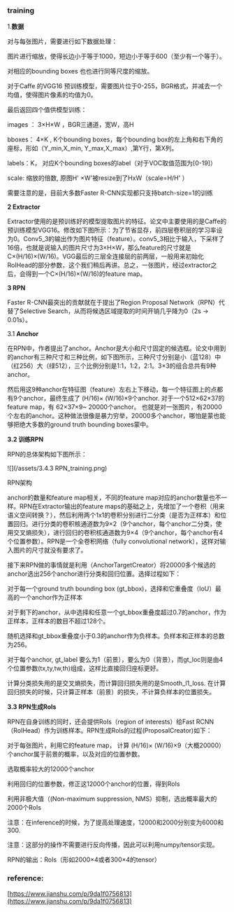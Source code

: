 ### training

1.**数据**

对与每张图片，需要进行如下数据处理：

图片进行缩放，使得长边小于等于1000，短边小于等于600（至少有一个等于）。

对相应的bounding boxes 也也进行同等尺度的缩放。

对于Caffe 的VGG16 预训练模型，需要图片位于0-255，BGR格式，并减去一个均值，使得图片像素的均值为0。

最后返回四个值供模型训练：

images ： 3×H×W ，BGR三通道，宽W，高H

bboxes： 4×K , K个bounding boxes，每个bounding box的左上角和右下角的座标，形如（Y\_min,X\_min, Y\_max,X\_max）,第Y行，第X列。

labels：K， 对应K个bounding boxes的label（对于VOC取值范围为\[0-19\]）

scale: 缩放的倍数, 原图H' ×W'被resize到了HxW（scale=H/H' ）

需要注意的是，目前大多数Faster R-CNN实现都只支持batch-size=1的训练

**2 Extractor**

Extractor使用的是预训练好的模型提取图片的特征。论文中主要使用的是Caffe的预训练模型VGG16。修改如下图所示：为了节省显存，前四层卷积层的学习率设为0。Conv5\_3的输出作为图片特征（feature）。conv5\_3相比于输入，下采样了16倍，也就是说输入的图片尺寸为3×H×W，那么feature的尺寸就是C×\(H/16\)×\(W/16\)。VGG最后的三层全连接层的前两层，一般用来初始化RoIHead的部分参数，这个我们稍后再讲。总之，一张图片，经过extractor之后，会得到一个C×\(H/16\)×\(W/16\)的feature map。

**3 RPN**

Faster R-CNN最突出的贡献就在于提出了Region Proposal Network（RPN）代替了Selective Search，从而将候选区域提取的时间开销几乎降为0（2s -&gt; 0.01s）。

3.1 **Anchor**

在RPN中，作者提出了anchor。Anchor是大小和尺寸固定的候选框。论文中用到的anchor有三种尺寸和三种比例，如下图所示，三种尺寸分别是小（蓝128）中（红256）大（绿512），三个比例分别是1:1，1:2，2:1。3×3的组合总共有9种anchor。

然后用这9种anchor在特征图（feature）左右上下移动，每一个特征图上的点都有9个anchor，最终生成了 \(H/16\)× \(W/16\)×9个anchor. 对于一个512×62×37的feature map，有 62×37×9~ 20000个anchor。 也就是对一张图片，有20000个左右的anchor。这种做法很像是暴力穷举，20000多个anchor，哪怕是蒙也能够把绝大多数的ground truth bounding boxes蒙中。

**3.2 训练RPN**

RPN的总体架构如下图所示：

![](/assets/3.4.3 RPN_training.png)

RPN架构

anchor的数量和feature map相关，不同的feature map对应的anchor数量也不一样。RPN在Extractor输出的feature maps的基础之上，先增加了一个卷积（用来语义空间转换？），然后利用两个1x1的卷积分别进行二分类（是否为正样本）和位置回归。进行分类的卷积核通道数为9×2（9个anchor，每个anchor二分类，使用交叉熵损失），进行回归的卷积核通道数为9×4（9个anchor，每个anchor有4个位置参数）。RPN是一个全卷积网络（fully convolutional network），这样对输入图片的尺寸就没有要求了。

接下来RPN做的事情就是利用（AnchorTargetCreator）将20000多个候选的anchor选出256个anchor进行分类和回归位置。选择过程如下：

对于每一个ground truth bounding box \(gt\_bbox\)，选择和它重叠度（IoU）最高的一个anchor作为正样本

对于剩下的anchor，从中选择和任意一个gt\_bbox重叠度超过0.7的anchor，作为正样本，正样本的数目不超过128个。

随机选择和gt\_bbox重叠度小于0.3的anchor作为负样本。负样本和正样本的总数为256。

对于每个anchor, gt\_label 要么为1（前景），要么为0（背景），而gt\_loc则是由4个位置参数\(tx,ty,tw,th\)组成，这样比直接回归座标更好。

计算分类损失用的是交叉熵损失，而计算回归损失用的是Smooth\_l1\_loss. 在计算回归损失的时候，只计算正样本（前景）的损失，不计算负样本的位置损失。

**3.3 RPN生成RoIs**

RPN在自身训练的同时，还会提供RoIs（region of interests）给Fast RCNN（RoIHead）作为训练样本。RPN生成RoIs的过程\(ProposalCreator\)如下：

对于每张图片，利用它的feature map， 计算 \(H/16\)× \(W/16\)×9（大概20000）个anchor属于前景的概率，以及对应的位置参数。

选取概率较大的12000个anchor

利用回归的位置参数，修正这12000个anchor的位置，得到RoIs

利用非极大值（\(Non-maximum suppression, NMS）抑制，选出概率最大的2000个RoIs

注意：在inference的时候，为了提高处理速度，12000和2000分别变为6000和300.

注意：这部分的操作不需要进行反向传播，因此可以利用numpy/tensor实现。

RPN的输出：RoIs（形如2000×4或者300×4的tensor）

### reference:

[https://www.jianshu.com/p/9da1f0756813](https://www.jianshu.com/p/9da1f0756813)

